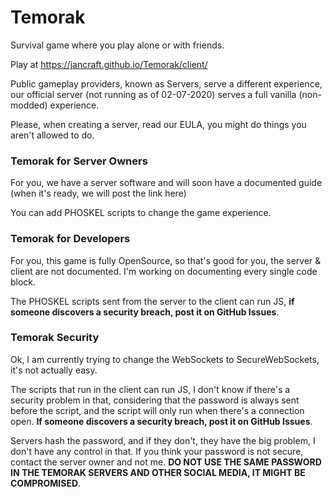 # Temorak
Survival game where you play alone or with friends.

Play at https://jancraft.github.io/Temorak/client/

Public gameplay providers, known as Servers, serve a different experience, our official server (not running as of 02-07-2020) serves a full vanilla (non-modded) experience.

Please, when creating a server, read our EULA, you might do things you aren't allowed to do.

### Temorak for Server Owners
For you, we have a server software and will soon have a documented guide (when it's ready, we will post the link here)

You can add PHOSKEL scripts to change the game experience.

### Temorak for Developers
For you, this game is fully OpenSource, so that's good for you, the server & client are not documented. I'm working on documenting every single code block.

The PHOSKEL scripts sent from the server to the client can run JS, **if someone discovers a security breach, post it on GitHub Issues**.

### Temorak Security
Ok, I am currently trying to change the WebSockets to SecureWebSockets, it's not actually easy.

The scripts that run in the client can run JS, I don't know if there's a security problem in that, considering that the password is always sent before the script, and the script will only run when there's a connection open. **If someone discovers a security breach, post it on GitHub Issues**.

Servers hash the password, and if they don't, they have the big problem, I don't have any control in that. If you think your password is not secure, contact the server owner and not me. **DO NOT USE THE SAME PASSWORD IN THE TEMORAK SERVERS AND OTHER SOCIAL MEDIA, IT MIGHT BE COMPROMISED**.